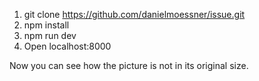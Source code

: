 1. git clone https://github.com/danielmoessner/issue.git
2. npm install
3. npm run dev
4. Open localhost:8000

Now you can see how the picture is not in its original size.
